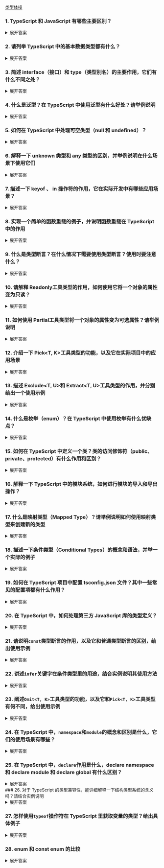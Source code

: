 [类型体操](https://github.com/type-challenges/type-challenges/blob/main/README.zh-CN.md)

### 1. TypeScript 和 JavaScript 有哪些主要区别？

<details>
<summary>展开答案</summary>

- **静态类型检查**：JavaScript 是动态类型语言，变量类型在运行时确定，这可能导致运行时出现类型相关错误。而 TypeScript 是静态类型语言，在编译阶段就会进行类型检查，能提前发现很多类型错误，提高代码的可靠性和可维护性。
- **语法扩展**：TypeScript 在 JavaScript 基础上增加了类型注解、接口、枚举等语法，让代码结构更清晰，易于理解和维护。
- **编译步骤**：JavaScript 代码可以直接在浏览器或 Node.js 环境中运行，而 TypeScript 代码需要先编译成 JavaScript 代码才能运行。

</details>

### 2. 请列举 TypeScript 中的基本数据类型都有什么？

<details>
<summary>展开答案</summary>

- **number**：表示数值类型，包括整数和浮点数，如 `let num: number = 10;`。
- **string**：表示文本类型，如 `let str: string = "hello";`。
- **boolean**：表示布尔类型，只有两个值 `true` 和 `false`，如 `let isDone: boolean = false;`。
- **null**：表示空值，只有一个值 `null`，如 `let n: null = null;`。
- **undefined**：表示未定义的值，只有一个值 `undefined`，如 `let u: undefined = undefined;`。
-
- **any**：表示任意类型，当你不确定变量的具体类型时可以使用，如 `let value: any = "hello"; value = 10;`。
- **void**：通常用于函数没有返回值的情况，如 `function sayHello(): void { console.log("Hello"); }`。
- **never**：TypeScript 中的 never 类型表示永远不会出现的值（如抛出异常或无限循环的函数），比如一个函数，根本不可能走完，因为你抛出异常了，这个时候就可以给它的返回值写 never
- **unknown**：TypeScript 中的 unknown 类型表示未知类型，必须经过类型检查后才能使用，比如需要类型检查的时候，参数可以先写 unknown
- **Tuple**：元组类型，表示一个已知数量和类型的数组，这个不算是基础类型吧，`let person: [string, number] = ["Alice", 25];`,要求你固定顺序且固定类型, 然后 T[number] 代表提取元组 T 中的所有值，形成一个联合类型。这里的 number 是虚值,也是代表这个元组数组的所有索引。然后T['length']就是获取长度

</details>

### 3. 简述 interface（接口）和 type（类型别名）的主要作用，它们有什么不同之处？

<details>
<summary>展开答案</summary>

- **主要作用**：
  - **interface**：用于定义对象的形状，描述对象的属性和方法的类型。可以实现继承，用于类的实现。
  - **type**：可以定义各种类型，包括基本类型、联合类型、交叉类型、函数类型等，更灵活、更复杂
- **不同之处**：
  - **语法**：interface 使用 `interface` 关键字定义，type 使用 `type` 关键字定义。
  - **扩展性**：interface 可以重复定义，会自动合并，而 type 一旦定义不能重复定义。
  - **定义类型范围**：interface 主要用于定义对象类型，type 可以定义更广泛的类型。
- **使用场景**：
  - **interface**：适合定义对象类型和类实现。一般来说，能用 interface，都用 interface，当 interface 搞不定的时候，再考虑 type
  - **type**：适合定义更广泛的类型，包括联合类型、交叉类型、函数类型等。

</details>

### 4. 什么是泛型？在 TypeScript 中使用泛型有什么好处？请举例说明

<details>
<summary>展开答案</summary>

- **泛型定义**：泛型是指在定义函数、接口或类的时候，不预先指定具体的类型，而是在使用的时候再指定类型的一种特性。
- **好处**：
  - **代码复用**：可以编写通用的函数、接口或类，提高代码的复用性。
  - **类型安全**：在编译阶段进行类型检查，保证类型的正确性。
- **示例**：

```typescript
function identity<T>(arg: T): T {
    return arg;
}

let output1 = identity<string>('myString');
let output2 = identity<number>(100);

function getFirstElement<T>(arr: T[]): T {
    return arr[0];
}
const arr = [1, 2, 3];
const firstNumber = getFirstElement(arr);
```

</details>

### 5. 如何在 TypeScript 中处理可空类型（null 和 undefined）？

<details>
<summary>展开答案</summary>

- **可选参数和可选属性**：在参数或属性后面加 `?` 表示可选，可能为 `undefined`。

```typescript
function printName(name?: string) {
    if (name) {
        console.log(name);
    }
}
```

- **联合类型**：使用 `|` 组合类型，如 `string | null | undefined`。

```typescript
let value: string | null | undefined;
if (value !== null && value !== undefined) {
    console.log(value.length);
}
```

- **非空断言操作符**：使用 `!` 断言变量不为 `null` 或 `undefined`。

```typescript
let value: string | null = 'hello';
let length = value!.length;
```

</details>

### 6. 解释一下 unknown 类型和 any 类型的区别，并举例说明在什么场景下使用它们

<details>
<summary>展开答案</summary>

- **区别**：
  - **any**：可以赋值给任意类型，也可以接收任意类型的值，使用 `any` 会绕过类型检查，失去类型安全。
  - **unknown**：表示未知类型，不能直接赋值给其他类型，需要进行类型检查或类型断言后才能使用，更安全。
- **使用场景**：
  - **any**：当你无法确定类型且不想处理类型检查时可以使用，但应尽量避免。
  - **unknown**：当从外部获取数据，不确定数据类型时使用，在使用前进行类型检查。

```typescript
function processValue(value: unknown) {
    if (typeof value === 'string') {
        console.log(value.toUpperCase());
    }
}
```

</details>

### 7. 描述一下 keyof 、 in 操作符的作用，它在实际开发中有哪些应用场景？

<details>
<summary>展开答案</summary>

- **作用**：`keyof` 操作符用于获取一个类型的所有属性名组成的联合类型。`in` 用于映射类型，表示遍历一个联合类型的每个成员，并将其作为键来构造一个新的类型。
- **应用场景**：
  - **类型安全的属性访问**：可以确保访问的属性名是合法的。
  - **泛型约束**：在泛型中约束类型的属性。

```typescript
interface Person {
    name: string;
    age: number;
}

type PersonKeys = keyof Person; // "name" | "age"

function getProperty<T, K extends keyof T>(obj: T, key: K) {
    return obj[key];
}

let person: Person = { name: 'John', age: 30 };
let name = getProperty(person, 'name');

type TupleToObject<T extends readonly any[]> = {
    [K in T[number]]: true;
};

// 比如这里的 in，就是映射遍历这个联合类型，而T[number] 代表提取元组 T 中的所有值，形成一个联合类型。
```

</details>

### 8. 实现一个简单的函数重载的例子，并说明函数重载在 TypeScript 中的作用

<details>
<summary>展开答案</summary>

- **示例**：

```typescript
function add(a: number, b: number): number;
function add(a: string, b: string): string;
function add(a: any, b: any): any {
    return a + b;
}

let result1 = add(1, 2);
let result2 = add('hello', ' world');
```

- **作用**：函数重载允许一个函数接受不同类型和数量的参数，根据不同的参数类型和数量提供不同的实现，提高函数的灵活性和可读性。正常来说确实没啥用，就多了个签名，实现还是要区分，它不像 Java 的重载，人家那个才是真正的重载。

</details>

### 9. 什么是类型断言？在什么情况下需要使用类型断言？使用时要注意什么？

<details>
<summary>展开答案</summary>

- **类型断言定义**：类型断言是一种告诉编译器某个变量的具体类型的方式，它不会改变变量的实际类型，只是在编译阶段进行类型检查。
- **使用场景**：
  - 当你比编译器更了解某个变量的类型时。
  - 从 `any` 或 `unknown` 类型转换为具体类型。
  - 还有如果遇到类似于函数重载，然后里面要使用到类型检查的时候，由于 typeof 都是动态检查，所以返回值必须要靠类型断言来确保类型安全。
- **注意事项**：类型断言只是一种编译时的提示，不会进行运行时的类型检查，如果断言错误可能会导致运行时错误。反正别滥用就对了。

```typescript
let value: any = 'hello';
let length = (value as string).length;
```

</details>

### 10. 请解释 Readonly<T>工具类型的作用，如何使用它将一个对象的属性变为只读？

<details>
<summary>展开答案</summary>

- **作用**：`Readonly<T>` 工具类型用于将一个类型的所有属性变为只读，防止属性被修改。
- **使用方法**：

```typescript
interface Person {
    name: string;
    age: number;
}

let readonlyPerson: Readonly<Person> = { name: 'John', age: 30 };
// readonlyPerson.age = 31; // 报错，属性只读

// 自己实现一个
type myReadonly<T> = {
    readonly [P in keyof T]: T[P];
};
```

</details>

### 11. 如何使用 Partial<T>工具类型将一个对象的属性变为可选属性？请举例说明

<details>
<summary>展开答案</summary>

- **作用**：`Partial<T>` 工具类型用于将一个类型的所有属性变为可选属性。
- **使用方法**：

```typescript
interface Person {
    name: string;
    age: number;
}

let partialPerson: Partial<Person> = { name: 'John' };

// 自己实现一个
type myPartial<T> = {
    [P in keyof T]?: T[P];
};
```

</details>

### 12. 介绍一下 Pick<T, K>工具类型的功能，以及它在实际项目中的应用场景

<details>
<summary>展开答案</summary>

- **功能**：`Pick<T, K>` 工具类型用于从一个类型 `T` 中选取部分属性 `K` 组成一个新的类型。
- **应用场景**：当你只需要一个对象的部分属性时，可以使用 `Pick` 来创建一个新的类型。

```typescript
interface Person {
    name: string;
    age: number;
    address: string;
}

type NameAndAge = Pick<Person, 'name' | 'age'>;

let person: NameAndAge = { name: 'John', age: 30 };

// 自己实现一个
type myPick<T, K extends keyof T> = {
    [P in K]: T[P];
};
```

</details>

### 13. 描述 Exclude<T, U>和 Extract<T, U>工具类型的作用，并分别给出一个使用示例

<details>
<summary>展开答案</summary>

- **Exclude<T, U>**：从类型 `T` 中排除可以赋值给类型 `U` 的类型。

```typescript
type T = 'a' | 'b' | 'c';
type U = 'b';
type Result = Exclude<T, U>; // "a" | "c"

// 自己实现一个
type myExclude<T, U> = T extends U ? never : T;
```

- **Extract<T, U>**：从类型 `T` 中提取可以赋值给类型 `U` 的类型。

```typescript
type T = 'a' | 'b' | 'c';
type U = 'b' | 'd';
type Result = Extract<T, U>; // "b"

// 自己实现一个
type myExtract<T, U> = T extends U ? T : never;
```

</details>

### 14. 什么是枚举（enum）？在 TypeScript 中使用枚举有什么优缺点？

<details>
<summary>展开答案</summary>

- **枚举定义**：枚举是一种定义一组命名常量的方式，方便代码的阅读和维护。

```typescript
enum Color {
    Red,
    Green,
    Blue
}

let c: Color = Color.Green;
```

- **优点**：
  - 提高代码的可读性和可维护性，使用有意义的名称代替数字或字符串。
  - 提供类型检查，确保使用的值是枚举中的合法值。
- **缺点**：
  - 增加了代码的复杂度，尤其是嵌套枚举或复杂枚举。
  - 编译后会生成额外的代码，增加了文件大小。

</details>

### 15. 如何在 TypeScript 中定义一个类？类的访问修饰符（public、private、protected）有什么作用和区别？

<details>
<summary>展开答案</summary>

- **类的定义**：

```typescript
class Person {
    name: string;
    age: number;

    constructor(name: string, age: number) {
        this.name = name;
        this.age = age;
    }

    sayHello() {
        console.log(`Hello, my name is ${this.name}`);
    }
}

let person = new Person('John', 30);
person.sayHello();
```

- **访问修饰符**：
  - **public**：默认的访问修饰符，属性和方法可以在类的内部和外部访问。
  - **private**：属性和方法只能在类的内部访问，外部无法访问。
  - **protected**：属性和方法可以在类的内部和子类中访问，外部无法访问。

</details>

### 16. 解释一下 TypeScript 中的模块系统，如何进行模块的导入和导出操作？

<details>
<summary>展开答案</summary>

- **模块系统**：TypeScript 采用了 ES6 的模块系统，将代码分割成多个文件，每个文件就是一个模块。模块可以导出和导入变量、函数、类等。
- **导出操作**：使用 `export` 关键字导出模块中的内容。

```typescript
// math.ts
export function add(a: number, b: number) {
    return a + b;
}
```

- **导入操作**：使用 `import` 关键字导入模块中的内容。

```typescript
// main.ts
import { add } from './math';

let result = add(1, 2);
```

</details>

### 17. 什么是映射类型（Mapped Type）？请举例说明如何使用映射类型来创建新的类型

<details>
<summary>展开答案</summary>

- **映射类型定义**：映射类型是一种基于现有类型创建新类型的方式，通过遍历现有类型的属性并对每个属性进行转换。
- **示例**：

```typescript
interface Person {
    name: string;
    age: number;
}

type ReadonlyPerson = {
    readonly [P in keyof Person]: Person[P];
};

let readonlyPerson: ReadonlyPerson = { name: 'John', age: 30 };
// readonlyPerson.age = 31; // 报错，属性只读
```

</details>

### 18. 描述一下条件类型（Conditional Types）的概念和语法，并举一个实际的例子

<details>
<summary>展开答案</summary>

- **概念**：条件类型允许根据一个条件来选择不同的类型。
- **语法**：`T extends U ? X : Y`，如果 `T` 可以赋值给 `U`，则类型为 `X`，否则为 `Y`。
- **分布式条件类型和普通条件类型的区别**：分布式条件类型可以处理联合类型，而普通条件类型只能处理基本类型。
- **示例**：

```typescript
type IsString<T> = T extends string ? true : false;

type Result1 = IsString<string>; // true
type Result2 = IsString<number>; // false

type T = 'a' | 'b' | 'c';
type U = 'b';
type Result = Exclude<T, U>; // "a" | "c"
// 这里的T是联合类型，它会挨个把a,b,c带入进去和U匹配，这就是分布式条件类型
type myExclude<T, U> = T extends U ? never : T;
```

</details>

### 19. 如何在 TypeScript 项目中配置 tsconfig.json 文件？其中一些常见的配置项都有什么作用？

<details>
<summary>展开答案</summary>

- **配置方法**：在项目根目录下创建 `tsconfig.json` 文件，通过 JSON 格式配置 TypeScript 编译器的选项。
- **常见配置项**：
    1. **target**：指定编译后的 JavaScript 版本，如 `ES5`、`ES6`、`ESNEXT` 等。
    2. **module**：指定模块系统，如 `commonjs`、`esnext` 等。
    3. **strict**：启用所有严格类型检查选项。
    4. **outDir**：指定编译后文件的输出目录。
    5. **path**：指定需要编译的文件路径。
    6. **baseUrl**：设置模块解析的基准路径
     </details>

### 20. 在 TypeScript 中，如何处理第三方 JavaScript 库的类型定义？

<details>
<summary>展开答案</summary>

- **查找官方类型定义**：很多流行的第三方库都有官方的类型定义文件，可以通过 `npm` 安装，如 `@types/react`。
- **自定义类型定义文件**：如果没有官方的类型定义文件，可以自己创建 `.d.ts` 文件来定义类型。

```typescript
// myLibrary.d.ts
declare function myLibraryFunction(): void;
declare module 'xxx';
```

- **使用 `any` 类型**：如果实在无法获取类型定义，可以使用 `any` 类型绕过类型检查，但不推荐。

</details>

### 21. 请说明`const`类型断言的作用，以及它和普通类型断言的区别，给出使用示例

<details>
<summary>展开答案</summary>

- **作用**：`const` 类型断言用于将对象字面量的属性推断为更具体的类型，通常会将字符串字面量类型、数字字面量类型等固定下来，而不是推断为更宽泛的类型。
- **与普通类型断言的区别**：普通类型断言只是告诉编译器某个变量的具体类型，不会改变类型推断的结果；而 `const` 类型断言会影响类型推断，让推断结果更精确。
- **示例**：

```typescript
// 普通对象字面量
let obj1 = { a: 1, b: 'hello' };
// obj1.a 的类型是 number，obj1.b 的类型是 string

// 使用 const 类型断言
let obj2 = { a: 1, b: 'hello' } as const;
// obj2.a 的类型是 1，obj2.b 的类型是 "hello"
```

</details>

### 22. 讲述`infer`关键字在条件类型里的用途，结合实例说明其使用方法

<details>
<summary>展开答案</summary>

- **用途**：`infer` 关键字用于在条件类型中推断类型。它可以在条件类型的 `true` 分支中声明一个待推断的类型变量，编译器会根据实际情况推断出这个类型变量的值。
- **示例**：

```typescript
// 定义一个条件类型，用于提取函数的返回值类型
type ReturnType<T> = T extends (...args: any[]) => infer R ? R : any;

// 定义一个函数
function add(a: number, b: number): number {
    return a + b;
}

// 使用 ReturnType 类型
type AddReturnType = ReturnType<typeof add>; // number

// 自己写一个includes，infer提取数组里的值
type myIncludes<T, K> = T extends (infer U)[]
    ? K extends U
        ? true
        : false
    : false;

// 使用 infer 提取函数参数类型
type ParametersType<T> = T extends (...args: infer P) => any ? P : never;

// 提取数组里的第一个类型
type FirstElement<T> = T extends [infer First, ...any[]] ? First : never;
```

</details>

### 23. 阐述`Omit<T, K>`工具类型的功能，以及它和`Pick<T, K>`工具类型有何不同，给出使用示例

<details>
<summary>展开答案</summary>

- **功能**：`Omit<T, K>` 工具类型用于从类型 `T` 中移除指定的属性 `K`，创建一个新的类型。
- **与 `Pick<T, K>` 的不同**：`Pick<T, K>` 是从类型 `T` 中选取指定的属性 `K` 组成新类型，而 `Omit<T, K>` 是移除指定的属性 `K` 组成新类型。
- **示例**：

```typescript
interface Person {
    name: string;
    age: number;
    address: string;
}

// 使用 Pick 选取属性
type NameAndAge = Pick<Person, 'name' | 'age'>;

// 使用 Omit 移除属性
type WithoutAddress = Omit<Person, 'address'>;

// 自己实现一个omit
type MyOmit<T, K extends keyof T> = {
    [P in keyof T as P extends K ? never : P]: T[P];
};
```

</details>

### 24. 在 TypeScript 中，`namespace`和`module`的概念和区别是什么，它们的使用场景有哪些？

<details>
<summary>展开答案</summary>

- **概念**：
  - **namespace**：在早期的 TypeScript 中，`namespace` 用于组织代码，避免全局命名冲突。它可以包含类、接口、函数等。
  - **module**：ES6 引入了模块系统，TypeScript 也支持这种模块系统。模块是一个独立的文件，通过 `import` 和 `export` 关键字来管理代码的导入和导出。
- **区别**：
  - **语法**：`namespace` 使用 `namespace` 关键字定义，`module` 使用 `import` 和 `export` 关键字。
  - **作用域**：`namespace` 是全局作用域内的命名空间，`module` 是文件级别的作用域。
- **使用场景**：
  - **namespace**：在旧项目或需要在全局作用域内组织代码时使用。
  - **module**：在新项目中，推荐使用 ES6 模块系统来组织代码。

</details>

### 25. 在 TypeScript 中，`declare`作用是什么，declare namespace 和 declare module 和 declare global 有什么区别？

<details>

<summary>展开答案</summary>
    在 TypeScript 中，declare 是一个关键字，用于声明变量、类型、模块或命名空间的存在，主要就是外部的，全局的，或者本来就存在的，但是代码是无法感知推断的时候，就需要用declare声明了。

    -   **declare namespace**：用于声明命名空间或模块。
    -   **declare module**：用于声明模块或第三方库。
    -   **declare global**：用于声明全局变量或类型。
    -   **declare const**：用于声明常量。

```typescript
declare global {
    interface Window {
        a: number;
    }
}
// 使用
window.myLibrary.doSomething();

declare const _globalInitialData: {
    url: string;
    business_data: any;
    component: string;
};
// 使用
console.log(_globalInitialData);
```

</details>
### 26. 对于 TypeScript 的类型兼容性，能详细解释一下结构类型系统的含义吗？请结合实例说明

<details>
<summary>展开答案</summary>

- **结构类型系统含义**：TypeScript 采用结构类型系统，也称为鸭子类型系统。在结构类型系统中，只要两个类型的结构（属性和方法）兼容，就认为它们是兼容的，而不考虑类型的名称。
- **示例**：

```typescript
interface Point {
    x: number;
    y: number;
}

class PointClass {
    x: number;
    y: number;

    constructor(x: number, y: number) {
        this.x = x;
        this.y = y;
    }
}

let p1: Point = { x: 1, y: 2 };
let p2: PointClass = new PointClass(1, 2);

let p3: Point = p2; // 类型兼容，因为结构相同
```

</details>

### 27. 怎样使用`typeof`操作符在 TypeScript 里获取变量的类型？给出具体例子

<details>
<summary>展开答案</summary>

- **使用方法**：`typeof` 操作符在 TypeScript 中可以用于获取变量的类型。它可以用于基本类型、对象类型、函数类型等。
- **示例**：

```typescript
let num = 10;
type NumType = typeof num; // number

let person = { name: 'John', age: 30 };
type PersonType = typeof person; // { name: string; age: number; }

function add(a: number, b: number) {
    return a + b;
}
type AddFunctionType = typeof add; // (a: number, b: number) => number
```

</details>

### 28. enum 和 const enum 的比较

<details>
<summary>展开答案</summary>

- **编译结果**：
  - **enum**：编译后会生成一个对象，包含枚举成员的映射。例如：

```typescript
enum Color {
    Red,
    Green,
    Blue
}
```

编译后的 JavaScript 代码如下：

```javascript
var Color;
(function (Color) {
    Color[(Color['Red'] = 0)] = 'Red';
    Color[(Color['Green'] = 1)] = 'Green';
    Color[(Color['Blue'] = 2)] = 'Blue';
})(Color || (Color = {}));
```

- **const enum**：编译时会直接将枚举成员替换为其值，不会生成额外的对象。例如：

```typescript
const enum Color {
    Red,
    Green,
    Blue
}

let c = Color.Red;
```

编译后的 JavaScript 代码如下：

```javascript
let c = 0;
```

- **使用场景**：
  - **enum**：当需要在运行时访问枚举对象，或者需要枚举成员的反向映射（通过值获取名称）时使用。
  - **const enum**：当只需要枚举成员的值，并且希望减少编译后的代码体积时使用。需要注意的是，`const enum` 只能使用常量枚举表达式，不能使用计算值。

</details>
